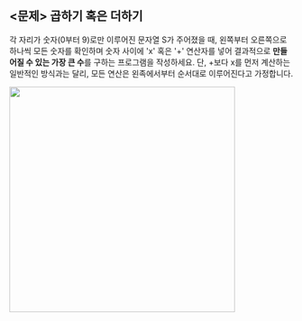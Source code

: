 ## <문제> 곱하기 혹은 더하기
각 자리가 숫자(0부터 9)로만 이루어진 문자열 S가 주어졌을 때, 왼쪽부터 오른쪽으로 하나씩
모든 숫자를 확인하며 숫자 사이에 'x' 혹은 '+' 연산자를 넣어 결과적으로 **만들어질 수 있는
가장 큰 수**를 구하는 프로그램을 작성하세요. 단, +보다 x를 먼저 계산하는 일반적인 방식과는 달리, 
모든 연산은 왼족에서부터 순서대로 이루어진다고 가정합니다.

<img src=https://user-images.githubusercontent.com/62216628/161256349-ef0f0386-a7d7-4c87-9b62-88d8a5e73d4a.png width=400px></img>
